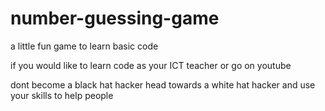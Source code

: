 # number-guessing-game
a little fun game to learn basic code


if you would like to learn code as your ICT teacher or go on youtube

dont become a black hat hacker head towards a white hat hacker and use your skills to help people

